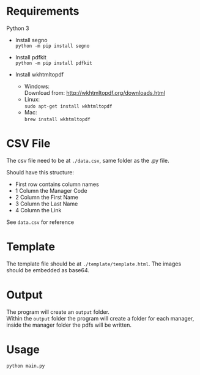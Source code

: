 # Requirements
Python 3

- Install segno  
`python -m pip install segno`

- Install pdfkit  
`python -m pip install pdfkit`  

- Install wkhtmltopdf  

  - Windows:  
  Download from: http://wkhtmltopdf.org/downloads.html
  - Linux:  
  `sudo apt-get install wkhtmltopdf`
  - Mac:  
  `brew install wkhtmltopdf`  


# CSV File

The csv file need to be at `./data.csv`, same folder as the .py file.  

Should have this structure:  
- First row contains column names
- 1 Column the Manager Code
- 2 Column the First Name
- 3 Column the Last Name
- 4 Column the Link

See `data.csv` for reference  

# Template  

The template file should be at `./template/template.html`. 
The images should be embedded as base64.  

# Output  
The program will create an `output` folder.  
Within the `output` folder the program will create a folder for each manager, inside the manager folder the pdfs will be written.  

# Usage  
`python main.py`





